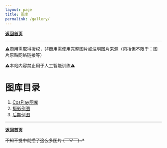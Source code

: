 ```yaml
---
layout: page
title: 图库
permalink: /gallery/
---
```


<haed>
    <link rel="stylesheet" href="/css/gallery.css">
</haed>

[**返回首页**](/)

---

⚠️商用需取得授权，非商用需使用完整图片或注明图片来源（包括但不限于：图片原贴网络链接等）

⚠️本站内容禁止用于人工智能训练⚠️

# 图库目录

1. [CosPlay图库](/gallery/cosplay)
2. [摄影例图](/gallery/photography/)
3. [后期例图](/gallery/post-production)

---

[**返回首页**](/)

~~不知不觉中就攒了这么多图片 (￣▽￣)~*~~

